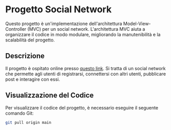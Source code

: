 # Progetto Social Network

Questo progetto è un'implementazione dell'architettura Model-View-Controller (MVC) per un social network. L'architettura MVC aiuta a organizzare il codice in modo modulare, migliorando la manutenibilità e la scalabilità del progetto.

## Descrizione

Il progetto è ospitato online presso [questo link](https://unibowebprogramming.altervista.org/social/index.php?page=home). Si tratta di un social network che permette agli utenti di registrarsi, connettersi con altri utenti, pubblicare post e interagire con essi.

## Visualizzazione del Codice

Per visualizzare il codice del progetto, è necessario eseguire il seguente comando Git:

```bash
git pull origin main
